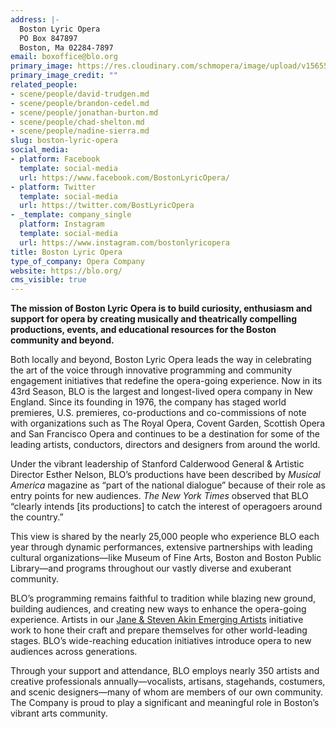 ```yaml
---
address: |-
  Boston Lyric Opera
  PO Box 847897
  Boston, Ma 02284-7897
email: boxoffice@blo.org
primary_image: https://res.cloudinary.com/schmopera/image/upload/v1565559213/media/2019/08/Logo_-_BLO_attxbc.jpg
primary_image_credit: ""
related_people:
- scene/people/david-trudgen.md
- scene/people/brandon-cedel.md
- scene/people/jonathan-burton.md
- scene/people/chad-shelton.md
- scene/people/nadine-sierra.md
slug: boston-lyric-opera
social_media:
- platform: Facebook
  template: social-media
  url: https://www.facebook.com/BostonLyricOpera/
- platform: Twitter
  template: social-media
  url: https://twitter.com/BostLyricOpera
- _template: company_single
  platform: Instagram
  template: social-media
  url: https://www.instagram.com/bostonlyricopera
title: Boston Lyric Opera
type_of_company: Opera Company
website: https://blo.org/
cms_visible: true
---
```

**The mission of Boston Lyric Opera is to build curiosity, enthusiasm and support for opera by creating musically and theatrically compelling productions, events, and educational resources for the Boston community and beyond.**

Both locally and beyond, Boston Lyric Opera leads the way in celebrating the art of the voice through innovative programming and community engagement initiatives that redefine the opera-going experience. Now in its 43rd Season, BLO is the largest and longest-lived opera company in New England. Since its founding in 1976, the company has staged world premieres, U.S. premieres, co-productions and co-commissions of note with organizations such as The Royal Opera, Covent Garden, Scottish Opera and San Francisco Opera and continues to be a destination for some of the leading artists, conductors, directors and designers from around the world.

Under the vibrant leadership of Stanford Calderwood General & Artistic Director Esther Nelson, BLO’s productions have been described by _Musical America_ magazine as “part of the national dialogue” because of their role as entry points for new audiences. _The New York Times_ observed that BLO “clearly intends \[its productions\] to catch the interest of operagoers around the country.”

This view is shared by the nearly 25,000 people who experience BLO each year through dynamic performances, extensive partnerships with leading cultural organizations—like Museum of Fine Arts, Boston and Boston Public Library—and programs throughout our vastly diverse and exuberant community.

BLO’s programming remains faithful to tradition while blazing new ground, building audiences, and creating new ways to enhance the opera-going experience. Artists in our [Jane & Steven Akin Emerging Artists](https://blo.org/emerging-artists/) initiative work to hone their craft and prepare themselves for other world-leading stages. BLO’s wide-reaching education initiatives introduce opera to new audiences across generations.

Through your support and attendance, BLO employs nearly 350 artists and creative professionals annually—vocalists, artisans, stagehands, costumers, and scenic designers—many of whom are members of our own community. The Company is proud to play a significant and meaningful role in Boston’s vibrant arts community.